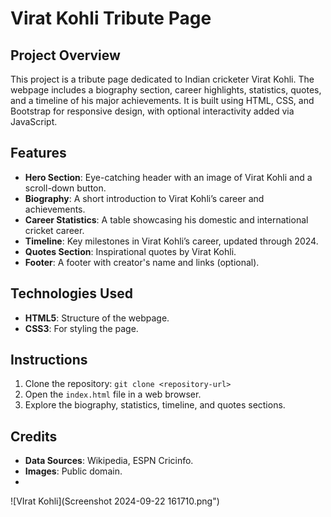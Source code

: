 # Virat Kohli Tribute Page

## Project Overview

This project is a tribute page dedicated to Indian cricketer Virat Kohli. The webpage includes a biography section, career highlights, statistics, quotes, and a timeline of his major achievements. It is built using HTML, CSS, and Bootstrap for responsive design, with optional interactivity added via JavaScript.

## Features
- **Hero Section**: Eye-catching header with an image of Virat Kohli and a scroll-down button.
- **Biography**: A short introduction to Virat Kohli’s career and achievements.
- **Career Statistics**: A table showcasing his domestic and international cricket career.
- **Timeline**: Key milestones in Virat Kohli’s career, updated through 2024.
- **Quotes Section**: Inspirational quotes by Virat Kohli.
- **Footer**: A footer with creator's name and links (optional).
  
## Technologies Used
- **HTML5**: Structure of the webpage.
- **CSS3**: For styling the page.


## Instructions
1. Clone the repository: `git clone <repository-url>`
2. Open the `index.html` file in a web browser.
3. Explore the biography, statistics, timeline, and quotes sections.

## Credits
- **Data Sources**: Wikipedia, ESPN Cricinfo.
- **Images**: Public domain.
- 
![VIrat Kohli](Screenshot 2024-09-22 161710.png")


